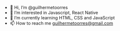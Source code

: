 - 👋 Hi, I’m @guilhermetoorres
- 👀 I’m interested in Javascript, React Native 
- 🌱 I’m currently learning HTML, CSS and JavaScript
- 📫 How to reach me guilhermetoorres@gmail.com
